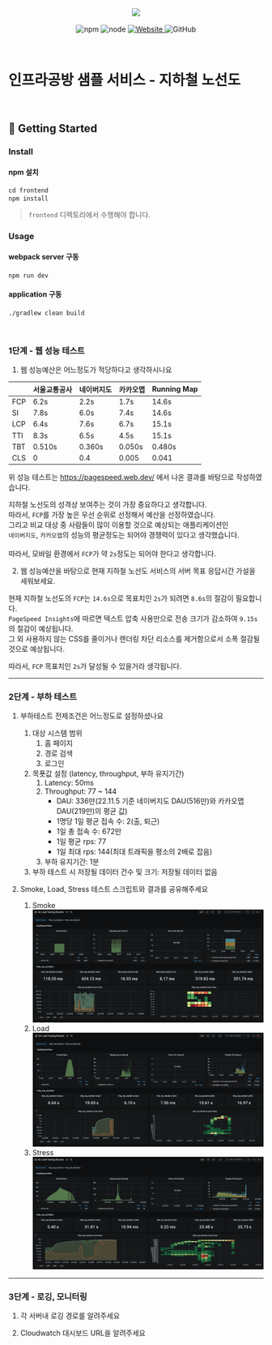 <p align="center">
    <img width="200px;" src="https://raw.githubusercontent.com/woowacourse/atdd-subway-admin-frontend/master/images/main_logo.png"/>
</p>
<p align="center">
  <img alt="npm" src="https://img.shields.io/badge/npm-%3E%3D%205.5.0-blue">
  <img alt="node" src="https://img.shields.io/badge/node-%3E%3D%209.3.0-blue">
  <a href="https://edu.nextstep.camp/c/R89PYi5H" alt="nextstep atdd">
    <img alt="Website" src="https://img.shields.io/website?url=https%3A%2F%2Fedu.nextstep.camp%2Fc%2FR89PYi5H">
  </a>
  <img alt="GitHub" src="https://img.shields.io/github/license/next-step/atdd-subway-service">
</p>

<br>

# 인프라공방 샘플 서비스 - 지하철 노선도

<br>

## 🚀 Getting Started

### Install
#### npm 설치
```
cd frontend
npm install
```
> `frontend` 디렉토리에서 수행해야 합니다.

### Usage
#### webpack server 구동
```
npm run dev
```
#### application 구동
```
./gradlew clean build
```
<br>


### 1단계 - 웹 성능 테스트
1. 웹 성능예산은 어느정도가 적당하다고 생각하시나요

|     | 서울교통공사 | 네이버지도  | 카카오맵 | Running Map |
|-----|-----------|----------|--------|-------------|
| FCP | 6.2s      | 2.2s     | 1.7s   | 14.6s       |
| SI  | 7.8s      | 6.0s     | 7.4s   | 14.6s       |
| LCP | 6.4s      | 7.6s     | 6.7s   | 15.1s       |
| TTI | 8.3s      | 6.5s     | 4.5s   | 15.1s       | 
| TBT | 0.510s    | 0.360s   | 0.050s | 0.480s      |
| CLS | 0         | 0.4      | 0.005  | 0.041       |
위 성능 테스트는 https://pagespeed.web.dev/ 에서 나온 결과를 바탕으로 작성하였습니다.

지하철 노선도의 성격상 보여주는 것이 가장 중요하다고 생각합니다. <br>
따라서, `FCP`를 가장 높은 우선 순위로 선정해서 예산을 선정하였습니다. <br>
그리고 비교 대상 중 사람들이 많이 이용할 것으로 예상되는 애플리케이션인  
`네이버지도`, `카카오맵`의 성능의 평균정도는 되어야 경쟁력이 있다고 생각했습니다. <br>
<br>
따라서, 모바일 환경에서 `FCP`가 약 `2s`정도는 되어야 한다고 생각합니다.

2. 웹 성능예산을 바탕으로 현재 지하철 노선도 서비스의 서버 목표 응답시간 가설을 세워보세요.

현재 지하철 노선도의 `FCP`는 `14.6s`으로 목표치인 `2s`가 되려면 `8.6s`의 절감이 필요합니다. <br>
`PageSpeed Insights`에 따르면
텍스트 압축 사용만으로 전송 크기가 감소하여 `9.15s`의 절감이 예상됩니다. <br>
그 외 사용하지 않는 CSS를 줄이거나 렌더링 차단 리소스를 제거함으로서 소폭 절감될 것으로 예상됩니다.

따라서, `FCP` 목표치인 `2s`가 달성될 수 있을거라 생각됩니다.

---

### 2단계 - 부하 테스트 
1. 부하테스트 전제조건은 어느정도로 설정하셨나요 
   1. 대상 시스템 범위
      1. 홈 페이지
      2. 경로 검색
      3. 로그인
   2. 목푯값 설정 (latency, throughput, 부하 유지기간)
      1. Latency: 50ms
      2. Throughput: 77 ~ 144
         - DAU: 336만(22.11.5 기준 네이버지도 DAU(516만)와 카카오맵 DAU(219만)의 평균 값)
         - 1명당 1일 평균 접속 수: 2(출, 퇴근)
         - 1일 총 접속 수: 672만
         - 1일 평균 rps: 77
         - 1일 최대 rps: 144(최대 트래픽을 평소의 2배로 잡음)
      3. 부하 유지기간: 1분
   3. 부하 테스트 시 저장될 데이터 건수 및 크기: 저장될 데이터 없음

2. Smoke, Load, Stress 테스트 스크립트와 결과를 공유해주세요
   1. Smoke
   ![](k6/smoke.png)
   2. Load
   ![](k6/load.png)
   3. Stress
   ![](k6/stress.png)

---

### 3단계 - 로깅, 모니터링
1. 각 서버내 로깅 경로를 알려주세요

2. Cloudwatch 대시보드 URL을 알려주세요

